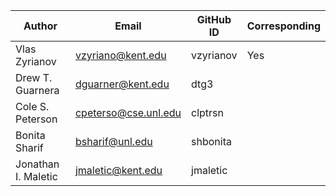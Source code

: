 | Author              | Email                       | GitHub ID      | Corresponding |
|---------------------|-----------------------------|----------------|---------------|
| Vlas Zyrianov       | vzyriano@kent.edu           | vzyrianov      | Yes           |
| Drew T. Guarnera    | dguarner@kent.edu           | dtg3           |               |
| Cole S. Peterson    | cpeterso@cse.unl.edu        | clptrsn        |               |
| Bonita Sharif       | bsharif@unl.edu             | shbonita       |               |
| Jonathan I. Maletic | jmaletic@kent.edu           | jmaletic       |               |